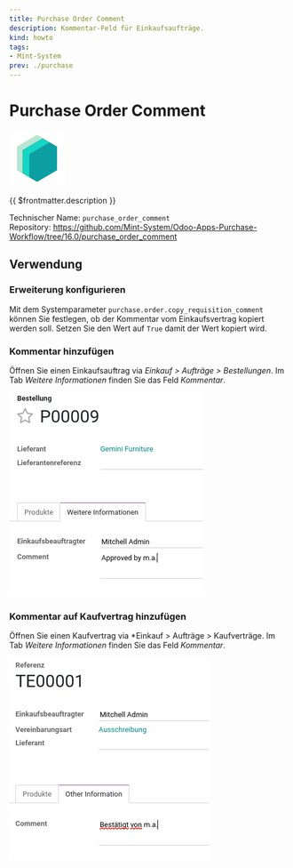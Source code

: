 ```yaml
---
title: Purchase Order Comment
description: Kommentar-Feld für Einkaufsaufträge.
kind: howto
tags:
- Mint-System
prev: ./purchase
---
```

# Purchase Order Comment
![icon_oms_box](attachments/icons_odoo_mint_system.png)

{{ $frontmatter.description }}

Technischer Name: `purchase_order_comment`\
Repository: <https://github.com/Mint-System/Odoo-Apps-Purchase-Workflow/tree/16.0/purchase_order_comment>

## Verwendung

### Erweiterung konfigurieren

Mit dem Systemparameter `purchase.order.copy_requisition_comment` können Sie festlegen, ob der Kommentar vom Einkaufsvertrag kopiert werden soll. Setzen Sie den Wert auf `True` damit der Wert kopiert wird.

### Kommentar hinzufügen

Öffnen Sie einen Einkaufsauftrag via *Einkauf > Aufträge > Bestellungen*. Im Tab *Weitere Informationen* finden Sie das Feld *Kommentar*.

![](attachments/Purchase%20Order%20Comment.png)

### Kommentar auf Kaufvertrag hinzufügen

Öffnen Sie einen Kaufvertrag via *Einkauf > Aufträge > Kaufverträge. Im Tab *Weitere Informationen* finden Sie das Feld *Kommentar*.

![](attachments/Purchase%20Order%20Comment%20Kaufvertrag.png)
